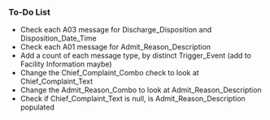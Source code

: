 ### To-Do List
* Check each A03 message for Discharge_Disposition and Disposition_Date_Time
* Check each A01 message for Admit_Reason_Description
* Add a count of each message type, by distinct Trigger_Event (add to Facility Information maybe)
* Change the Chief_Complaint_Combo check to look at Chief_Complaint_Text
* Change the Admit_Reason_Combo to look at Admit_Reason_Description
* Check if Chief_Complaint_Text is null, is Admit_Reason_Description populated
